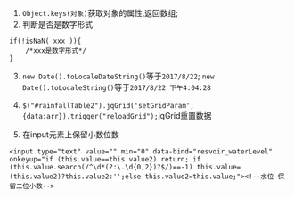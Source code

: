 1. `Object.keys(对象)`获取对象的属性,返回数组;
2. 判断是否是数字形式
```
if(!isNaN( xxx )){
    /*xxx是数字形式*/
}
```
3. `new Date().toLocaleDateString()`等于`2017/8/22`; `new Date().toLocaleString()`等于`2017/8/22 下午4:04:28`
4. `$("#rainfallTable2").jqGrid('setGridParam',{data:arr}).trigger("reloadGrid");`jqGrid重置数据

5. 在input元素上保留小数位数
```
<input type="text" value="" min="0" data-bind="resvoir_waterLevel" onkeyup="if (this.value==this.value2) return; if (this.value.search(/^\d*(?:\.\d{0,2})?$/)==-1) this.value=(this.value2)?this.value2:'';else this.value2=this.value;"><!--水位 保留二位小数-->
```
